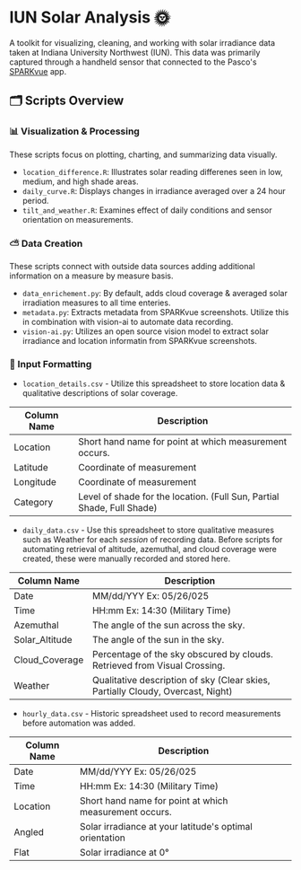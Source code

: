 # IUN Solar Analysis 🌞

A toolkit for visualizing, cleaning, and working with solar irradiance data taken at Indiana University Northwest (IUN). This data was primarily captured through a handheld sensor that connected to the Pasco's [SPARKvue](https://www.pasco.com/products/software/sparkvue) app.

## 🗂️ Scripts Overview

### 📊 Visualization & Processing
These scripts focus on plotting, charting, and summarizing data visually.
* `location_difference.R`: Illustrates solar reading differenes seen in low, medium, and high shade areas.
* `daily_curve.R`: Displays changes in irradiance averaged over a 24 hour period.
* `tilt_and_weather.R`: Examines effect of daily conditions and sensor orientation on measurements.

### ⛅ Data Creation
These scripts connect with outside data sources adding additional information on a measure by measure basis.
* `data_enrichement.py`: By default, adds cloud coverage & averaged solar irradiation measures to all time enteries.
* `metadata.py`: Extracts metadata from SPARKvue screenshots. Utilize this in combination with vision-ai to automate data recording.
* `vision-ai.py`: Utilizes an open source vision model to extract solar irradiance and location informatin from SPARKvue screenshots.

### 📅 Input Formatting
* `location_details.csv` - Utilize this spreadsheet to store location data & qualitative descriptions of solar coverage.

| Column Name | Description |
| --- | --- |
| Location |Short hand name for point at which measurement occurs. |
| Latitude |Coordinate of measurement |
| Longitude |Coordinate of measurement |
|Category|Level of shade for the location. (Full Sun, Partial Shade, Full Shade)|

* `daily_data.csv` - Use this spreadsheet to store qualitative measures such as Weather for each _session_ of recording data. Before scripts for automating retrieval of altitude, azemuthal, and cloud coverage were created, these were manually recorded and stored here.

| Column Name | Description |
| --- | --- |
| Date | MM/dd/YYY Ex: 05/26/025 |
| Time | HH:mm Ex: 14:30 (Military Time) |
| Azemuthal | The angle of the sun across the sky. |
| Solar_Altitude | The angle of the sun in the sky. |
| Cloud_Coverage | Percentage of the sky obscured by clouds. Retrieved from Visual Crossing. |
| Weather | Qualitative description of sky (Clear skies, Partially Cloudy, Overcast, Night) |

* `hourly_data.csv` - Historic spreadsheet used to record measurements before automation was added.

| Column Name | Description |
| --- | --- |
| Date | MM/dd/YYY Ex: 05/26/025 |
| Time | HH:mm Ex: 14:30 (Military Time) |
| Location | Short hand name for point at which measurement occurs. |
| Angled | Solar irradiance at your latitude's optimal orientation |
| Flat | Solar irradiance at 0° |

